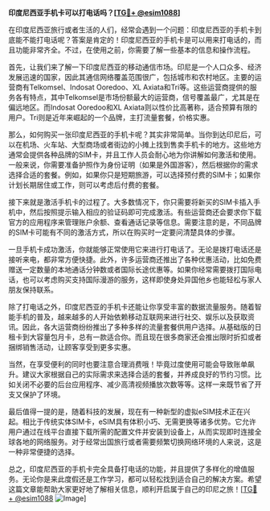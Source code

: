 **印度尼西亚手机卡可以打电话吗？[[TG💪+ @esim1088](https://t.me/s/esim1088)]**

在印度尼西亚旅行或者生活的人们，经常会遇到一个问题：印度尼西亚的手机卡到底能不能打电话呢？答案是肯定的！印度尼西亚的手机卡是可以用来打电话的，而且功能非常齐全。不过，在使用之前，你需要了解一些基本的信息和操作流程。

首先，让我们来了解一下印度尼西亚的移动通信市场。印尼是一个人口众多、经济发展迅速的国家，因此其通信网络覆盖范围很广，包括城市和农村地区。主要的运营商有Telkomsel、Indosat Ooredoo、XL Axiata和Tri等。这些运营商提供的服务各有特点，其中Telkomsel是市场份额最大的运营商，信号覆盖最广，尤其是在偏远地区。而Indosat Ooredoo和XL Axiata则以性价比高著称，适合预算有限的用户。Tri则是近年来崛起的一个品牌，主打流量套餐，价格实惠。

那么，如何购买一张印度尼西亚的手机卡呢？其实非常简单。当你到达印尼后，可以在机场、火车站、大型商场或者街边的小摊上找到售卖手机卡的地方。这些地方通常会提供各种品牌的SIM卡，并且工作人员会耐心地为你讲解如何激活和使用。一般来说，你需要准备护照作为身份证明（如果是外国游客），然后根据你的需求选择合适的套餐。例如，如果你只是短期旅游，可以选择预付费的SIM卡；如果你计划长期居住或工作，则可以考虑后付费的套餐。

接下来就是激活手机卡的过程了。大多数情况下，你只需要将新买的SIM卡插入手机中，然后按照提示输入相应的验证码即可完成激活。有些运营商还会要求你下载官方的应用程序来管理账户余额、查看通话记录等信息。需要注意的是，不同品牌的SIM卡可能有不同的激活方式，所以在购买时一定要问清楚具体的步骤。

一旦手机卡成功激活，你就能够正常使用它来进行打电话了。无论是拨打电话还是接听来电，都非常方便快捷。此外，许多运营商还推出了各种优惠活动，比如免费赠送一定数量的本地通话分钟数或者国际长途优惠等。如果你经常需要拨打国际电话，也可以考虑购买支持国际漫游的服务，这样即使身处异国他乡也能轻松与家人朋友保持联系。

除了打电话之外，印度尼西亚的手机卡还能让你享受丰富的数据流量服务。随着智能手机的普及，越来越多的人开始依赖移动互联网来进行社交、娱乐以及获取资讯。因此，各大运营商纷纷推出了多种多样的流量套餐供用户选择。从基础版的日租卡到大容量包月卡，总有一款适合你。而且现在很多商家还会推出限时折扣或者捆绑销售活动，让顾客享受到更多实惠。

当然，在享受便利的同时也要注意合理消费哦！毕竟过度使用可能会导致账单飙升。建议大家根据自己的实际需求来选择合适的套餐，并养成良好的节约习惯。比如关闭不必要的后台应用程序、减少高清视频播放次数等等。这样一来既节省了开支又保护了环境。

最后值得一提的是，随着科技的发展，现在有一种新型的虚拟eSIM技术正在兴起。相比于传统实体SIM卡，eSIM具有体积小巧、无需更换等诸多优势。它允许用户通过在线平台直接下载所需的配置文件并安装到设备上，从而实现即时连接全球各地的网络服务。对于经常出国旅行或者需要频繁切换网络环境的人来说，这是一种非常便捷的选择。

总之，印度尼西亚的手机卡完全具备打电话的功能，并且提供了多样化的增值服务。无论你是来此度假还是工作学习，都可以轻松找到适合自己的解决方案。希望这篇文章能帮助大家更好地了解相关信息，顺利开启属于自己的印尼之旅！[[TG💪+ @esim1088](https://t.me/s/esim1088) ![Image](https://i.postimg.cc/4NQfJmqS/Snipaste-2025-05-13-00-14-12.png)]